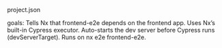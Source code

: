 project.json

goals:
Tells Nx that frontend-e2e depends on the frontend app.
Uses Nx’s built-in Cypress executor.
Auto-starts the dev server before Cypress runs (devServerTarget).
Runs on nx e2e frontend-e2e.
